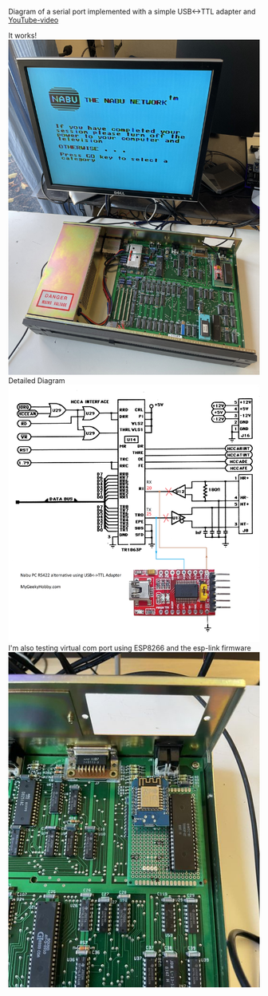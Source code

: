 Diagram of a serial port implemented with a simple USB<->TTL adapter and [YouTube-video](https://youtu.be/NxW2GOw5Mqk)

It works!
![NABU-Online](https://github.com/Kris-Sekula/NABU/blob/main/RS422Alternative/NABU_online.jpg)
Detailed Diagram
![USB-serial-Adapter](https://github.com/Kris-Sekula/NABU/blob/main/RS422Alternative/USB_interface.png)
I'm also testing virtual com port using ESP8266 and the esp-link firmware
![esp-link](https://github.com/Kris-Sekula/NABU/blob/main/RS422Alternative/esp-nabu.jpg)






